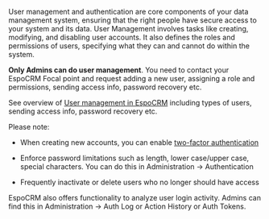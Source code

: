 User management and authentication are core components of your data management system, ensuring that the right people have secure access to your system and its data. User Management involves tasks like creating, modifying, and disabling user accounts. It also defines the roles and permissions of users, specifying what they can and cannot do within the system. 

**Only Admins can do user management**. You need to contact your EspoCRM Focal point and request adding a new user, assigning a role and permissions, sending access info, password recovery etc.


See overview of [User management in EspoCRM](https://docs.espocrm.com/administration/users-management/) including types of users, sending access info, password recovery etc. 

Please note: 

- When creating new accounts, you can enable [two-factor authentication](https://docs.espocrm.com/administration/2fa/)
  
- Enforce password limitations such as length, lower case/upper case, special characters. You can do this in Administration -> Authentication
  
- Frequently inactivate or delete users who no longer should have access



EspoCRM also offers functionality to analyze user login activity. Admins can find this in Administration -> Auth Log or Action History or Auth Tokens.

